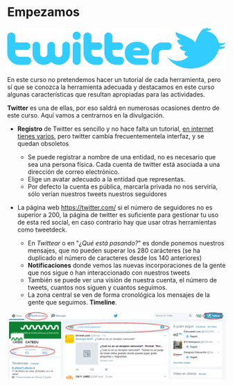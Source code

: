 
# Empezamos

![](https://raw.githubusercontent.com/catedu/soportes-informaticos-profesorado/master/img/logo_twitter_withbird_1000_allblue.png)

En este curso no pretendemos hacer un tutorial de cada herramienta, pero sí que se conozca la herramienta adecuada y destacamos en este curso algunas características que resultan apropiadas para las actividades.

**Twitter** es una de ellas, por eso saldrá en numerosas ocasiones dentro de este curso. Aquí vamos a centrarnos en la divulgación.

- **Registro** de Twitter es sencillo y no hace falta un tutorial, [en internet tienes varios](http://twitter.antoniogarrido.es/registro_como_usuario.html), pero twitter cambia frecuentementela interfaz, y se quedan obsoletos
    - Se puede registrar a nombre de una entidad, no es necesario que sea una persona física. Cada cuenta de twitter está asociada a una dirección de correo electrónico.
    - Elige un avatar adecuado a la entidad que representas.
    - Por defecto la cuenta es pública, marcarla privada no nos serviría, sólo verían nuestros tweets nuestros seguidores

- La página web https://twitter.com/ si el número de seguidores no es superior a 200, la página de twitter es suficiente para gestionar tu uso de esta red social, en caso contrario hay que usar otras herramientas como tweetdeck.
    - En *Twittear* o en "*¿Qué está pasando?*" es donde ponemos nuestros mensajes, que no pueden superar los 280 carácteres (se ha duplicado el número de caracteres desde los 140 anteriores)
    - **Notificaciones** donde vemos las nuevas incorporaciones de la gente que nos sigue o han interaccionado con nuestros tweets
    - También se puede ver una visión de nuestra cuenta, el número de tweets, cuantos nos siguen y cuantos seguimos.
    - La zona central se ven de forma cronológica los mensajes de la gente que seguimos. **Timeline**.

![](https://raw.githubusercontent.com/catedu/soportes-informaticos-profesorado/master/img/2017-01-31_02_15_15-Twitter.png)
